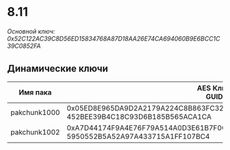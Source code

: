 # 8.11

###### Основной ключ: 0x52C122AC39C8D56ED15834768A87D18AA26E74CA694060B9E6BCC1C39C0852FA

## Динамические ключи

| Имя пака     | AES Ключ<br/>GUID                                                                                       |
|--------------|---------------------------------------------------------------------------------------------------------|
| pakchunk1000 | 0x05ED8E965DA9D2A2179A224C8B863FC3278F63E59E7CC989C82CE3823AF39217<br/>452BEE39B4C18C93D6B185B565ACA1CA |
| pakchunk1002 | 0xA7D44174F9A4E76F79A514A0D3E61B7F0CBF92A63A1C1622244024BF2EB9D0EE<br/>5950552B5A52A97A433715A1FF107BC4 |
